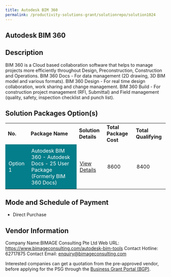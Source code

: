 ```yaml
---
title: Autodesk BIM 360
permalink: /productivity-solutions-grant/solutionrepo/solution1024
---
```


## Autodesk BIM 360

## Description

BIM 360 is a Cloud based collaboration software that helps to manage projects more efficiently throughout Design, Preconstruction, Construction and Operations.
BIM 360 Docs - For data management (2D drawing, 3D BIM model and various formats).
BIM 360 Design - For real time design collaboration, work sharing and change management.
BIM 360 Build - For construction project management (RFI, Submittal) and Field management (quality, safety, inspection checklist and punch list).

## Solution Packages Option(s)

<table>
<tr>
<td><b>No.</b></td>
<td><b>Package Name</b></td>
<td><b>Solution Details</b></td>
<td><b>Total Package Cost</b></td>
<td><b>Total Qualifying</b></td>
</tr>
<tr>
<td style='padding: 10px; background-color: #037E8A; color: #FFFFFF;'>Option 1</td>
<td style='padding: 10px; background-color: #037E8A; color: #FFFFFF;'>Autodesk BIM 360 - Autodesk Docs - 25 User Package (Formerly BIM 360 Docs) </td>
<td style='padding: 10px;'><a href='https://www.gobusiness.gov.sg/images/psg/Desensitised_Bimage_Consulting_Annex_3_CR_wef_19_August_2021_Part_2.pdf' target='_blank'>View Details</a></td>
<td style='padding: 10px;'>8600</td>
<td style='padding: 10px;'>8400</td>
</tr>
</table>

## Mode and Schedule of Payment

 - Direct Purchase

## Vendor Information

 Company Name:BIMAGE Consulting Pte Ltd 
Web URL: https://www.bimageconsulting.com/autodesk-bim-tools 
Contact Hotline: 62717875 
Contact Email: enquiry@bimageconsulting.com 


Interested companies can get a quotation from the pre-approved vendor, before applying for the PSG through the <a href='https://www.businessgrants.gov.sg/'>Business Grant Portal (BGP)</a>.

<script src="/jquery/resize-tables.js"></script>
